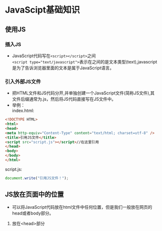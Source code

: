 # JavaScipt基础知识

## 使用JS
### 插入JS
* JavaScript代码写在```<script></script>```之间  
```<script type="text/javascript">```表示在<script></script>之间的是文本类型(text),javascript是为了告诉浏览器里面的文本是属于JavaScript语言。
### 引入外部JS文件
* 把HTML文件和JS代码分开,并单独创建一个JavaScript文件(简称JS文件),其文件后缀通常为.js，然后将JS代码直接写在JS文件中。
* 举例：  
index.html:
```html
<!DOCTYPE HTML>
<html>
<head>
<meta http-equiv="Content-Type" content="text/html; charset=utf-8" />
<title>引用JS文件</title>
<script src="script.js"></script>//在这里引用
</head>
<body>
</body>
</html>
```
script.js:
```javascript
document.write("引用JS文件！");
```


## JS放在页面中的位置
* 可以将JavaScript代码放在html文件中任何位置，但是我们一般放在网页的head或者body部分。  
1. 放在&#60;head&#62;部分